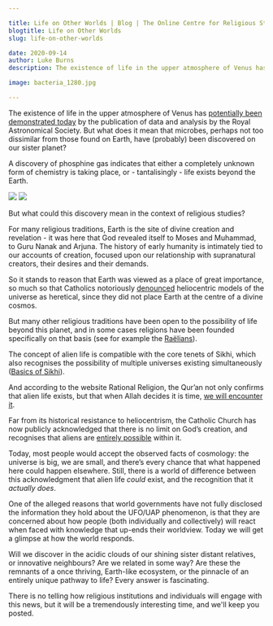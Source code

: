 ```yaml
---

title: Life on Other Worlds | Blog | The Online Centre for Religious Studies
blogtitle: Life on Other Worlds
slug: life-on-other-worlds

date: 2020-09-14
author: Luke Burns
description: The existence of life in the upper atmosphere of Venus has potentially been demonstrated today by the publication of data and analysis by the Royal Astronomical Society. But what does it mean that microbes, perhaps not too dissimilar from those found on Earth, have (probably) been discovered on our sister planet?

image: bacteria_1280.jpg

---
```


The existence of life in the upper atmosphere of Venus has [potentially been demonstrated today](https://www.nature.com/articles/s41550-020-1174-4) by the publication of data and analysis by the Royal Astronomical Society. But what does it mean that microbes, perhaps not too dissimilar from those found on Earth, have (probably) been discovered on our sister planet?

A discovery of phosphine gas indicates that either a completely unknown form of chemistry is taking place, or - tantalisingly - life exists beyond the Earth.

<img class="img-fluid p-2" src="/img/venus1.png">

<img class="img-fluid p-2" src="/img/venus2.png">

But what could this discovery mean in the context of religious studies?

For many religious traditions, Earth is the site of divine creation and revelation - it was here that God revealed itself to Moses and Muhammad, to Guru Nanak and Arjuna. The history of early humanity is intimately tied to our accounts of creation, focused upon our relationship with supranatural creators, their desires and their demands.

So it stands to reason that Earth was viewed as a place of great importance, so much so that Catholics notoriously [denounced](https://en.wikipedia.org/wiki/Galileo_affair) heliocentric models of the universe as heretical, since they did not place Earth at the centre of a divine cosmos.

But many other religious traditions have been open to the possibility of life beyond this planet, and in some cases religions have been founded specifically on that basis (see for example the [Raëlians](https://en.wikipedia.org/wiki/Raëlism)).

The concept of alien life is compatible with the core tenets of Sikhi, which also recognises the possibility of multiple universes existing simultaneously ([Basics of Sikhi](https://www.basicsofsikhi.com/?qna=do-aliens-exist-as-per-sikhism-2)).

And according to the website Rational Religion, the Qur’an not only confirms that alien life exists, but that when Allah decides it is time, [we will encounter it](https://rationalreligion.co.uk/first-contact-how-the-quran-predicted-alien-life-1400-years-ago).

Far from its historical resistance to heliocentrism, the Catholic Church has now publicly acknowledged that there is no limit on God’s creation, and recognises that aliens are [entirely possible](https://www.archbalt.org/vatican-astronomer-says-if-aliens-exist-they-may-not-need-redemption/) within it.

Today, most people would accept the observed facts of cosmology: the universe is big, we are small, and there’s every chance that what happened here could happen elsewhere. Still, there is a world of difference between this acknowledgment that alien life *could* exist, and the recognition that it *actually does*.

One of the alleged reasons that world governments have not fully disclosed the information they hold about the UFO/UAP phenomenon, is that they are concerned about how people (both individually and collectively) will react when faced with knowledge that up-ends their worldview. Today we will get a glimpse at how the world responds. 

Will we discover in the acidic clouds of our shining sister distant relatives, or innovative neighbours? Are we related in some way? Are these the remnants of a once thriving, Earth-like ecosystem, or the pinnacle of an entirely unique pathway to life? Every answer is fascinating.

There is no telling how religious institutions and individuals will engage with this news, but it will be a tremendously interesting time, and we'll keep you posted.